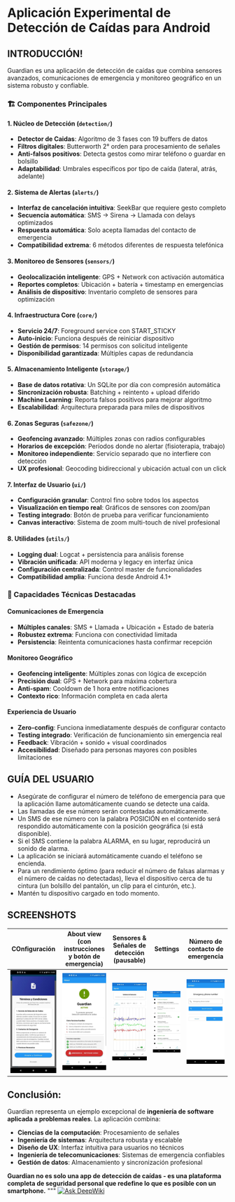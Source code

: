 # Aplicación Experimental de Detección de Caídas para Android

## INTRODUCCIÓN!


Guardian es una aplicación de detección de caídas que combina  sensores avanzados, comunicaciones de emergencia y monitoreo geográfico en un sistema robusto y confiable.

### **🏗️ Componentes Principales**

#### **1. Núcleo de Detección (`detection/`)**
- **Detector de Caidas**: Algoritmo de 3 fases con 19 buffers de datos
- **Filtros digitales**: Butterworth 2° orden para procesamiento de señales
- **Anti-falsos positivos**: Detecta gestos como mirar teléfono o guardar en bolsillo
- **Adaptabilidad**: Umbrales específicos por tipo de caída (lateral, atrás, adelante)

#### **2. Sistema de Alertas (`alerts/`)**
- **Interfaz de cancelación intuitiva**: SeekBar que requiere gesto completo
- **Secuencia automática**: SMS → Sirena → Llamada con delays optimizados
- **Respuesta automática**: Solo acepta llamadas del contacto de emergencia
- **Compatibilidad extrema**: 6 métodos diferentes de respuesta telefónica

#### **3. Monitoreo de Sensores (`sensors/`)**
- **Geolocalización inteligente**: GPS + Network con activación automática
- **Reportes completos**: Ubicación + batería + timestamp en emergencias
- **Análisis de dispositivo**: Inventario completo de sensores para optimización

#### **4. Infraestructura Core (`core/`)**
- **Servicio 24/7**: Foreground service con START_STICKY
- **Auto-inicio**: Funciona después de reiniciar dispositivo
- **Gestión de permisos**: 14 permisos con solicitud inteligente
- **Disponibilidad garantizada**: Múltiples capas de redundancia

#### **5. Almacenamiento Inteligente (`storage/`)**
- **Base de datos rotativa**: Un SQLite por día con compresión automática
- **Sincronización robusta**: Batching + reintento + upload diferido
- **Machine Learning**: Reporta falsos positivos para mejorar algoritmo
- **Escalabilidad**: Arquitectura preparada para miles de dispositivos

#### **6. Zonas Seguras (`safezone/`)**
- **Geofencing avanzado**: Múltiples zonas con radios configurables
- **Horarios de excepción**: Períodos donde no alertar (fisioterapia, trabajo)
- **Monitoreo independiente**: Servicio separado que no interfiere con detección
- **UX profesional**: Geocoding bidireccional y ubicación actual con un click

#### **7. Interfaz de Usuario (`ui/`)**
- **Configuración granular**: Control fino sobre todos los aspectos
- **Visualización en tiempo real**: Gráficos de sensores con zoom/pan
- **Testing integrado**: Botón de prueba para verificar funcionamiento
- **Canvas interactivo**: Sistema de zoom multi-touch de nivel profesional

#### **8. Utilidades (`utils/`)**
- **Logging dual**: Logcat + persistencia para análisis forense
- **Vibración unificada**: API moderna y legacy en interfaz única
- **Configuración centralizada**: Control master de funcionalidades
- **Compatibilidad amplia**: Funciona desde Android 4.1+

### **🚀 Capacidades Técnicas Destacadas**

#### **Comunicaciones de Emergencia**
- **Múltiples canales**: SMS + Llamada + Ubicación + Estado de batería
- **Robustez extrema**: Funciona con conectividad limitada
- **Persistencia**: Reintenta comunicaciones hasta confirmar recepción

#### **Monitoreo Geográfico**
- **Geofencing inteligente**: Múltiples zonas con lógica de excepción
- **Precisión dual**: GPS + Network para máxima cobertura
- **Anti-spam**: Cooldown de 1 hora entre notificaciones
- **Contexto rico**: Información completa en cada alerta

#### **Experiencia de Usuario**
- **Zero-config**: Funciona inmediatamente después de configurar contacto
- **Testing integrado**: Verificación de funcionamiento sin emergencia real
- **Feedback**: Vibración + sonido + visual coordinados
- **Accesibilidad**: Diseñado para personas mayores con posibles limitaciones





## GUÍA DEL USUARIO

* Asegúrate de configurar el número de teléfono de emergencia para que la aplicación llame automáticamente cuando se detecte una caída.
* Las llamadas de ese número serán contestadas automáticamente.
* Un SMS de ese número con la palabra POSICIÓN en el contenido será respondido automáticamente con la posición geográfica (si está disponible).
* Si el SMS contiene la palabra ALARMA, en su lugar, reproducirá un sonido de alarma.
* La aplicación se iniciará automáticamente cuando el teléfono se encienda.
* Para un rendimiento óptimo (para reducir el número de falsas alarmas y el número de caídas no detectadas), lleva el dispositivo cerca de tu cintura (un bolsillo del pantalón, un clip para el cinturón, etc.).
* Mantén tu dispositivo cargado en todo momento.

## SCREENSHOTS

 COnfiguración    | About view (con instrucciones y botón de emergencia) | Sensores & Señales de detección (pausable) |                        Settings                          | Número de contacto de emergencia
:-----------------------------:|:----------------------------------------------------:|:------------------------------------------:|:--------------------------------------------------------:|:--------------------------------------------------:
 ![EULA](doc/screenshot.0.jpeg) |           ![About](doc/screenshot.1.jpeg)            |     ![Signals](doc/screenshot.2.jpeg)      |            ![Settings](doc/screenshot.3.jpeg)            | ![Contact](doc/screenshot.4.jpeg)



## **Conclusión:**

Guardian representa un ejemplo excepcional de **ingeniería de software aplicada a problemas reales**. La aplicación combina:

- **Ciencias de la computación**: Procesamiento de señales
- **Ingeniería de sistemas**: Arquitectura robusta y escalable
- **Diseño de UX**: Interfaz intuitiva para usuarios no técnicos
- **Ingeniería de telecomunicaciones**: Sistemas de emergencia confiables
- **Gestión de datos**: Almacenamiento y sincronización profesional

**Guardian no es solo una app de detección de caídas - es una plataforma completa de seguridad personal que redefine lo que es posible con un smartphone.**
"""
[![Ask DeepWiki](https://deepwiki.com/badge.svg)](https://deepwiki.com/AugustoKark/Detector_Caidad_KARK)
